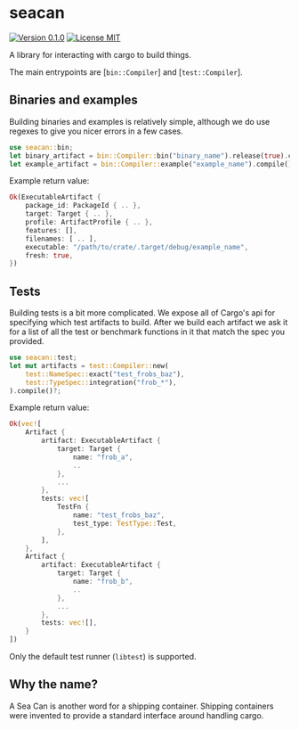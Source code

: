 # seacan

[![Version 0.1.0](https://img.shields.io/crates/v/seacan)][crates-io]
[![License MIT](https://img.shields.io/crates/l/seacan)][crates-io]

A library for interacting with cargo to build things.

The main entrypoints are [`bin::Compiler`] and [`test::Compiler`].

## Binaries and examples

Building binaries and examples is relatively simple, although we do use
regexes to give you nicer errors in a few cases.

```rust
use seacan::bin;
let binary_artifact = bin::Compiler::bin("binary_name").release(true).compile()?;
let example_artifact = bin::Compiler::example("example_name").compile()?;
```

Example return value:

```rust
Ok(ExecutableArtifact {
    package_id: PackageId { .. },
    target: Target { .. },
    profile: ArtifactProfile { .. },
    features: [],
    filenames: [ .. ],
    executable: "/path/to/crate/.target/debug/example_name",
    fresh: true,
})
```

## Tests

Building tests is a bit more complicated. We expose all of Cargo's api for
specifying which test artifacts to build. After we build each artifact we
ask it for a list of all the test or benchmark functions in it that match
the spec you provided.

```rust
use seacan::test;
let mut artifacts = test::Compiler::new(
    test::NameSpec::exact("test_frobs_baz"),
    test::TypeSpec::integration("frob_*"),
).compile()?;
```

Example return value:

```rust
Ok(vec![
    Artifact {
        artifact: ExecutableArtifact {
            target: Target {
                name: "frob_a",
                ..
            },
            ...
        },
        tests: vec![
            TestFn {
                name: "test_frobs_baz",
                test_type: TestType::Test,
            },
        ],
    },
    Artifact {
        artifact: ExecutableArtifact {
            target: Target {
                name: "frob_b",
                ..
            },
            ...
        },
        tests: vec![],
    }
])
```

Only the default test runner (`libtest`) is supported.

## Why the name?

A Sea Can is another word for a shipping container. Shipping containers were
invented to provide a standard interface around handling cargo.

[crates-io]: https://crates.io/crates/seacan
